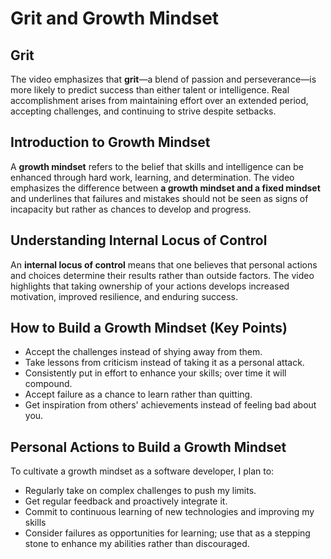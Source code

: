 # Grit and Growth Mindset

## Grit  
The video emphasizes that **grit**—a blend of passion and perseverance—is more likely to predict success than either talent or intelligence. 
Real accomplishment arises from maintaining effort over an extended period, accepting challenges, and continuing to strive despite setbacks. 

## Introduction to Growth Mindset  
A **growth mindset** refers to the belief that skills and intelligence can be enhanced through hard work, learning, and determination. 
The video emphasizes the difference between **a growth mindset and a fixed mindset** and underlines that failures and mistakes should not be seen as signs of incapacity but rather as chances to develop and progress. 

## Understanding Internal Locus of Control  
An **internal locus of control** means that one believes that personal actions and choices determine their results rather than outside factors. 
The video highlights that taking ownership of your actions develops increased motivation, improved resilience, and enduring success. 

## How to Build a Growth Mindset (Key Points)  
- Accept the challenges instead of shying away from them. 
- Take lessons from criticism instead of taking it as a personal attack.
- Consistently put in effort to enhance your skills; over time it will compound. 
- Accept failure as a chance to learn rather than quitting. 
- Get inspiration from others' achievements instead of feeling bad about you. 

## Personal Actions to Build a Growth Mindset  
To cultivate a growth mindset as a software developer, I plan to: 
- Regularly take on complex challenges to push my limits.
- Get regular feedback and proactively integrate it. 
- Commit to continuous learning of new technologies and improving my skills  
- Consider failures as opportunities for learning; use that as a stepping stone to enhance my abilities rather than discouraged.
  
